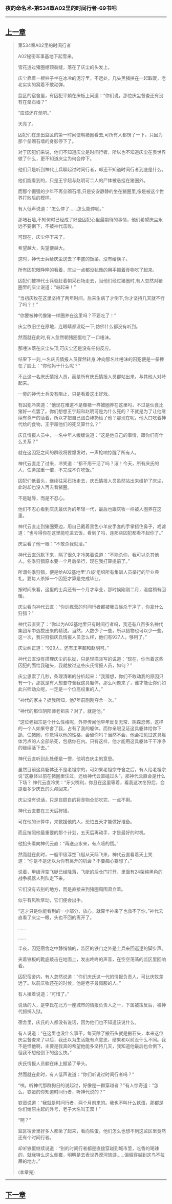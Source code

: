 ### 夜的命名术-第534章A02里的时间行者-69书吧

--------
[上一章](./9075c7cbc6ad61057dca38ae9bb04c06.md)
--------


>
>
>
>第534章A02里的时间行者
>
>A02秘密军事基地下起雪来。
>
>雪花透过猪圈棚顶裂缝，落在了庆尘的头发上。
>
>庆尘靠着一根柱子坐在冰冷的泥泞里，不远处，几头黑猪拱在一起取暖，老老实实的窝着不敢动弹。
>
>监区的宿舍里，有囚犯平躺在床板上问道：“你们说，那位庆尘督查还有没有在垒石墙？”
>
>“应该还在垒吧。”
>
>天亮了。
>
>囚犯们在走出监区的第一时间便朝猪圈看去,可所有人都愣了一下，只因为那个垒砌石墙的身影停下了。
>
>对于囚犯们来说，他们不知道庆尘是时间行者，所以也不知道庆尘在表世界做了什么，更不知道庆尘为何会停下。
>
>他们只是听到神代士兵聊起过时间行者，却还不知道时间行者到底是什么。
>
>他们能看到的，只是王宇超与赵明可二人的尸体被悬挂在猪圈外。
>
>而那个倔强的少年不再垒砌石墙,只是安安静静的坐在猪圈里,像是被这个世界打败后的模样。
>
>有人低声说道：“怎么停了……怎么能停呢。”
>
>那堵石墙,不知何时已经成了好些囚犯心里最期待的事情，他们希望庆尘永远不要倒下，不被神代击败。
>
>可现在，庆尘停下来了。
>
>希望越大，失望便越大。
>
>这时，神代士兵给庆尘送去了丰盛的饭菜，没有给筷子。
>
>所有囚犯眼睁睁的看着，庆尘一点都没犹豫的用手抓着食物吃了起来。
>
>囚犯们被神代士兵驱赶着朝采石场走去，当他们经过猪圈时,有人忽然对猪圈里的庆尘说道：“站起来！”
>
>“当初庆牧在这里坚持了两年时间，后来生病了才倒下,你才坚持几天就不行了吗？！”
>
>“你要被神代像猪一样圈养在这里吗？不要吃了！”
>
>庆尘依旧坐在原地，连眼睛都没眨一下,仿佛什么都没有听到。
>
>然而就在此时,有人忽然朝猪圈里吐了一口唾沫。
>
>那唾沫落在庆尘头顶,可庆尘还是没有任何反应。
>
>结果下一刻,一名庆氏情报人员骤然转身,冲向那名吐唾沫的囚犯便是一拳捶在了脸上：“你他妈干什么呢？”
>
>不止这一名庆氏情报人员，而是所有庆氏情报人员都站出来，与其他人对峙起来。
>
>一旁的神代士兵没有阻止，只是看着这出好戏。
>
>有囚犯冷笑道：“他现在难道不是像猪一样被圈养在这里吗，不过是伙食比猪好一点罢了。你们想想王宇超和赵明可是为什么死的？不就是为了让他继续有尊严的活着，所以才把自己蛋白棒扔给了他？那现在呢，他大口吃着神代给的食物，王宇超他们的死又算什么？”
>
>庆氏情报人员中，一名中年人缓缓说道：“这是他自己的事情，跟你们有什么关系？”
>
>就在这囚犯之间的群殴将要爆发时，一声枪响惊醒了所有人。
>
>神代云直走了过来，冷笑道：“都不用干活了吗？滚！今天，所有庆氏的人，任务加重一倍，不完成不许吃饭。”
>
>囚犯们低着头，继续往采石场走去，庆氏情报人员虽然站出来维护了庆尘，此时却也没人再去看猪圈。
>
>不是耻辱，而是不忍心。
>
>他们不忍心看到庆氏最优秀的年轻一代，最后也跟庆牧一样被人圈养在这里。
>
>神代云直走到猪圈旁边，用自己戴着黑色小羊皮手套的手掌捂住鼻子，戏谑道：“也亏得你在这里能吃进去饭，看到了吗，连那些囚犯都看不起你了。”
>
>庆尘看了他一眼：“不敢杀我就滚。”
>
>神代云直沉默下来，隔了很久才冷笑着说道：“不能杀你，我可以杀其他人。冬季狩猎原本要一个月后举行，现在我打算提前了。”
>
>所谓冬季狩猎，便是给A02基地里‘八岐’组织所有集训人员举行的毕业典礼，要每人杀掉一个囚犯才算是完成毕业。
>
>按时间来看，这里的士兵还有一个月才毕业，那时候刚刚二月，温度稍有回暖。
>
>庆尘看向神代云直：“你训练营的时间行者都被我白昼杀干净了，你拿什么狩猎？”
>
>神代云直笑了：“你以为A02基地里只有时间行者吗，我还有八百多名神代集团军中选拔出来的精锐。当然，人数少了一些，所以猎物也可以少一些。这一次，我只狩猎庆氏情报人员怎么样，他们有927人，够用了。”
>
>庆尘纠正道：“929人，还有王宇超和赵明可。”
>
>神代云直没有搭理庆尘的执拗，只是轻描淡写的说道：“现在，你当着这些囚犯的面给我磕头，我就放过这些庆氏情报人员，如何？”
>
>庆尘思索了几秒，条理清晰的分析起来：“我猜想，你们不敢动我的原因只有一个，那就是有人想要夺舍我这具躯体。那么问题来了，谁才能让你们如此兴师动众呢，一定是一个位高权重的人。”
>
>“神代的家主？据我所知，他7年前刚刚夺舍一次。”
>
>“神代的那位阴阳师老祖宗？对了，就是他。”
>
>“这位老祖宗是个什么性格呢，外界传闻他早年反复无常、阴森恐怖，这样的一个人如果夺舍了我，占有了我的躯体。而你亲眼见证这具躯体给你下跪、住猪圈，你觉得以他的性格，会留你吗？当然不会，他会把见过这具躯体污点的人全部杀死，包括你在内。只有这样，他才能用这具躯体干干净净的继续活下去。”
>
>神代云直听到此处便是一愣，他明白庆尘的意思。
>
>虽然目前这具躯体还不是老祖宗的，可如果老祖宗夺舍之后，有人给老祖宗说“这躯体以前在猪圈里住过，还给神代云直磕过头”，那神代云直会是什么下场？
>神代云直冷笑：“牙尖嘴利，你且在这里等着，看我这次冬狩后，会提着多少庆氏的头颅回来。”
>
>庆尘没有说话，只是自顾自的将食物全部吃完，一点不剩。
>
>神代云直要在三天后狩猎。
>
>可在他的计算中，来救援他的人，恐怕五天才能做好准备。
>
>而且按照他最重要的那个计划，五天后再动手，才是最好的时机。
>
>他抬头看向神代云直：“再送点水来，有点噎的慌。”
>
>然而就在此时，一艘甲级浮空飞艇从天际飞来，神代云直看着天上笑道：“你是不是还以为你有离开的机会？不要痴心妄想了。”
>
>说着，甲级浮空飞艇已经降落，飞艇的后仓门打开，里面有24架纯黑色的战争机器人列队走下来。
>
>它们没有去别的地方，而是直接来到猪圈周围肃立着。
>
>似乎有风吹草动，它们便会出手。
>
>“这才只是你能看到的一小部分，放心，就算半神来了也救不了你，”神代云直看了庆尘一眼，头也不回的离开了。
>
>……
>
>……
>
>半夜，囚犯宿舍之中静悄悄的，监区的铁门之外是士兵来回巡逻的脚步声。
>
>夹着铁板的靴底敲击在地面上，发出咚咚的声音，在空空荡荡的监区里回响着。
>
>囚犯宿舍内，有人忽然说道：“你们庆氏这一代的情报负责人，可比庆牧差远了。以前庆牧还在的时候，他是老子最佩服的人。”
>
>有人接着说道：“可惜了。”
>
>说话的人，是李氏在北方一座城市的情报负责人之一，下属被策反后，被神代抓捕入狱。
>
>宿舍里，庆氏的人都没有说话，因为他们也不知道该说什么。
>
>有人说道：“在这里也没什么事干，每天除了搬石头就是搬石头，本来这位庆尘督查来了以后，我还以为生活能有点意思，结果和以前没什么不同。我不是怪他啊，主要是我真的希望他能多坚持几天，我知道他最后也会倒下，但我不想他倒下的这么快。”
>
>庆氏情报人员躺在床上握紧了拳头。
>
>然而就在此时，有人低声说道：“你们听说过时间行者吗？”
>
>“咦，听神代那群狗日的说起过，好像是一群穿越者？”有人惊奇道：“怎么，铁蛋的你知道时间行者，听神代说的？”
>
>铁蛋说道：“我就是时间行者，两个月前来的。我也不叫什么铁蛋，那都是你们给原主起的外号，老子大名叫王双！”
>
>“啊？”
>
>监区宿舍里好多人都坐了起来，看向铁蛋，他们怎么也想不到这监区里竟然还有个时间行者。
>
>却听铁蛋继续说道：“别的时间行者都是直接穿越到城市里，吃香的喝辣的，就我特么这么倒霉，明明是去表世界漠河旅游……偏偏穿越到这鸟不拉屎的地方。”
>
>(本章完)
>
>

--------
[下一章](./68bdbdcd6c83e6fb15b93d5185c8d8b5.md)
--------
